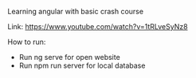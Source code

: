 Learning angular with basic crash course

Link: https://www.youtube.com/watch?v=1tRLveSyNz8

How to run:

 * Run ng serve for open website
 * Run npm run server for local database
